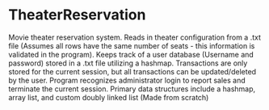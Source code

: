 # TheaterReservation
Movie theater reservation system. 
Reads in theater configuration from a .txt file (Assumes all rows have the same number of seats - this information is validated in the program). Keeps track of a user database (Username and password) stored in a .txt file utilizing a hashmap. Transactions are only stored for the current session, but all transactions can be updated/deleted by the user. Program recognizes administrator login to report sales and terminate the current session.
Primary data structures include a hashmap, array list, and custom doubly linked list (Made from scratch)
